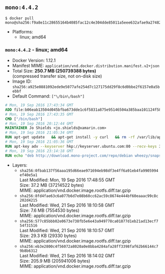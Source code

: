 ## `mono:4.4.2`

```console
$ docker pull mono@sha256:f9a8e11c28655164b4085fac12c4e304dde85011a5eee632afae9a2748299655
```

-	Platforms:
	-	linux; amd64

### `mono:4.4.2` - linux; amd64

-	Docker Version: 1.12.1
-	Manifest MIME: `application/vnd.docker.distribution.manifest.v2+json`
-	Total Size: **250.7 MB (250739388 bytes)**  
	(compressed transfer size, not on-disk size)
-	Image ID: `sha256:a925e0881092ede9e5077afe254d7c127175dd29f8c6d0bbe2f6157e0a5bebbf`
-	Default Command: `["\/bin\/bash"]`

```dockerfile
# Mon, 19 Sep 2016 17:43:34 GMT
ADD file:b06eab13504d045bfba673dde1c6f5831a875e95146504a385baa101124f58f5 in / 
# Mon, 19 Sep 2016 17:43:35 GMT
CMD ["/bin/bash"]
# Mon, 19 Sep 2016 20:12:44 GMT
MAINTAINER Jo Shields <jo.shields@xamarin.com>
# Mon, 19 Sep 2016 21:05:34 GMT
RUN apt-get update   && apt-get install -y curl   && rm -rf /var/lib/apt/lists/*
# Mon, 19 Sep 2016 21:05:36 GMT
RUN apt-key adv --keyserver hkp://keyserver.ubuntu.com:80 --recv-keys 3FA7E0328081BFF6A14DA29AA6A19B38D3D831EF
# Mon, 19 Sep 2016 23:14:18 GMT
RUN echo "deb http://download.mono-project.com/repo/debian wheezy/snapshots/4.4.2.11 main" > /etc/apt/sources.list.d/mono-xamarin.list   && apt-get update   && apt-get install -y binutils mono-devel ca-certificates-mono fsharp mono-vbnc nuget referenceassemblies-pcl   && rm -rf /var/lib/apt/lists/* /tmp/*
```

-	Layers:
	-	`sha256:0fbab137f56aaa195d66eae971694eb98df3e4ff6a91eb4fa9905994ef40e5a1`  
		Last Modified: Mon, 19 Sep 2016 17:48:55 GMT  
		Size: 37.2 MB (37214522 bytes)  
		MIME: application/vnd.docker.image.rootfs.diff.tar.gzip
	-	`sha256:8fd4fae63c6a077b6d7e08b60cc62ac59c8674e444bf60eaaac99c8c202d4215`  
		Last Modified: Wed, 21 Sep 2016 18:10:58 GMT  
		Size: 7.6 MB (7554530 bytes)  
		MIME: application/vnd.docker.image.rootfs.diff.tar.gzip
	-	`sha256:577c85bbb02e0673e738fb5e6e43a949778ca01877d1eb21ad13ecf754f31516`  
		Last Modified: Wed, 21 Sep 2016 18:10:57 GMT  
		Size: 29.3 KB (29330 bytes)  
		MIME: application/vnd.docker.image.rootfs.diff.tar.gzip
	-	`sha256:eb3e2800c4f56072a8020a0e8bba4284afa28ff3398faf62b66144c79b8b6312`  
		Last Modified: Wed, 21 Sep 2016 18:14:02 GMT  
		Size: 205.9 MB (205941006 bytes)  
		MIME: application/vnd.docker.image.rootfs.diff.tar.gzip
